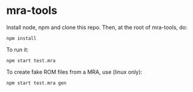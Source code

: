# mra-tools

Install node, npm and clone this repo. Then, at the root of mra-tools, do:

`npm install`

To run it:

`npm start test.mra`

To create fake ROM files from a MRA, use (linux only):

`npm start test.mra gen`
